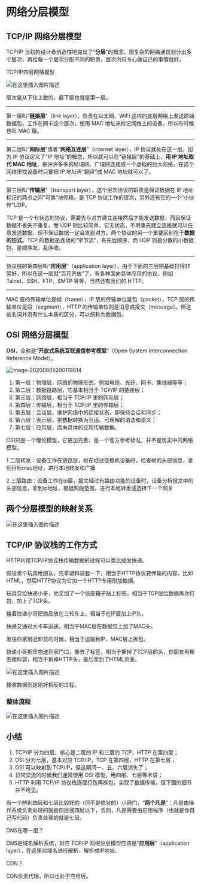 # 网络分层模型



## TCP/IP 网络分层模型

TCP/IP 当初的设计者创造性地提出了“**分层**”的概念，把复杂的网络通信划分出多个层次，再给每一个层次分配不同的职责，层次内只专心做自己的事情就好。



TCP/IP四层网络模型

![在这里插入图片描述](https://img-blog.csdnimg.cn/20200805194826399.png?x-oss-process=image/watermark,type_ZmFuZ3poZW5naGVpdGk,shadow_10,text_aHR0cHM6Ly9ibG9nLmNzZG4ubmV0L1pIZ29nb2dvaGE=,size_16,color_FFFFFF,t_70)

层次是从下往上数的，最下层也就是第一层。

--------------------------------------------



第一层叫“**链接层**”（link layer），负责在以太网、WiFi 这样的底层网络上发送原始数据包，工作在网卡这个层次，使用 MAC 地址来标记网络上的设备，所以有时候也叫 MAC 层。



--------------------------------------------



第二层叫“**网际层**”或者“**网络互连层**”（internet layer），IP 协议就处在这一层。因为 IP 协议定义了“IP 地址”的概念，所以就可以在“链接层”的基础上，**用 IP 地址取代 MAC 地址**，把许许多多的局域网、广域网连接成一个虚拟的巨大网络，在这个网络里找设备时只要把 IP 地址再“翻译”成 MAC 地址就可以了。



--------------------------------------------



第三层叫“**传输层**”（transport layer），这个层次协议的职责是保证数据在 IP 地址标记的两点之间“可靠”地传输，是 TCP 协议工作的层次，另外还有它的一个“小伙伴”UDP。

TCP 是一个有状态的协议，需要先与对方建立连接然后才能发送数据，而且保证数据不丢失不重复。而 UDP 则比较简单，它无状态，不用事先建立连接就可以任意发送数据，但不保证数据一定会发到对方。两个协议的另一个重要区别在于**数据的形式**。TCP 的数据是连续的“字节流”，有先后顺序，而 UDP 则是分散的小数据包，是顺序发，乱序收。



-----------------------------------



协议栈的第四层叫“**应用层**”（application layer），由于下面的三层把基础打得非常好，所以在这一层就“百花齐放”了，有各种面向具体应用的协议。例如 Telnet、SSH、FTP、SMTP 等等，当然还有我们的 HTTP。



--------------------------

MAC 层的传输单位是帧（frame），IP 层的传输单位是包（packet），TCP 层的传输单位是段（segment），HTTP 的传输单位则是消息或报文（message）。但这些名词并没有什么本质的区分，可以统称为数据包。





## OSI 网络分层模型

**OSI**，全称是“**开放式系统互联通信参考模型**”（Open System Interconnection Reference Model）。



![image-20200805200119814](C:\Users\how浩\AppData\Roaming\Typora\typora-user-images\image-20200805200119814.png)



1. 第一层：物理层，网络的物理形式，例如电缆、光纤、网卡、集线器等等；
2. 第二层：数据链路层，它基本相当于 TCP/IP 的链接层；
3. 第三层：网络层，相当于 TCP/IP 里的网际层；
4. 第四层：传输层，相当于 TCP/IP 里的传输层；
5. 第五层：会话层，维护网络中的连接状态，即保持会话和同步；
6. 第六层：表示层，把数据转换为合适、可理解的语法和语义；
7. 第七层：应用层，面向具体的应用传输数据。



OSI只是一个理论模型，它更加完善，是一个官方参考标准，并不是现实中的网络模型。



1 二层转发：设备工作在链路层，帧在经过交换机设备时，检查帧的头部信息，拿到目标mac地址，进行本地转发和广播

2 三层路由：设备工作在ip层，报文经过有路由功能的设备时，设备分析报文中的头部信息，拿到ip地址，根据网段范围，进行本地转发或选择下一个网关



## 两个分层模型的映射关系

![在这里插入图片描述](https://img-blog.csdnimg.cn/20200805200701877.png?x-oss-process=image/watermark,type_ZmFuZ3poZW5naGVpdGk,shadow_10,text_aHR0cHM6Ly9ibG9nLmNzZG4ubmV0L1pIZ29nb2dvaGE=,size_16,color_FFFFFF,t_70)





## TCP/IP 协议栈的工作方式

HTTP利用TCP/IP协议栈传输数据的过程可以类比成发快递。

假设发个玩具给朋友，先拿塑料袋套一下，相当于HTTP协议要传输的内容，比如HTML，然后HTTP协议为它加一个HTTP专用附加数据。

玩具交给快递小哥，他又加了一个纸皮箱子贴上标签，相当于TCP层给数据再次打包，加上了TCP头。

接着快递小哥把商品放在三轮车上，相当于在IP层加上IP头。

快递又通过大卡车运送，相当于MAC层在数据包上加了MAC头。



发往你家附近卸货的时候，相当于运输到IP、MAC层上拆包。

快递小哥把货物送到家门口，撕去了标签，相当于撕掉了TCP层的头，你朋友再撕去塑料袋，相当于拆掉HTTP头，最后拿到了HTML页面。

![在这里插入图片描述](https://img-blog.csdnimg.cn/20200805202858460.png?x-oss-process=image/watermark,type_ZmFuZ3poZW5naGVpdGk,shadow_10,text_aHR0cHM6Ly9ibG9nLmNzZG4ubmV0L1pIZ29nb2dvaGE=,size_16,color_FFFFFF,t_70)



接收数据则是刚好相反的过程。

### 整体流程

![在这里插入图片描述](https://img-blog.csdnimg.cn/20200805202937603.png?x-oss-process=image/watermark,type_ZmFuZ3poZW5naGVpdGk,shadow_10,text_aHR0cHM6Ly9ibG9nLmNzZG4ubmV0L1pIZ29nb2dvaGE=,size_16,color_FFFFFF,t_70)



## 小结

1. TCP/IP 分为四层，核心是二层的 IP 和三层的 TCP，HTTP 在第四层；
2. OSI 分为七层，基本对应 TCP/IP，TCP 在第四层，HTTP 在第七层；
3. OSI 可以映射到 TCP/IP，但这期间一、五、六层消失了；
4. 日常交流的时候我们通常使用 OSI 模型，用四层、七层等术语；
5. HTTP 利用 TCP/IP 协议栈逐层打包再拆包，实现了数据传输，但下面的细节并不可见。



有一个辨别四层和七层比较好的（但不是绝对的）小窍门，“**两个凡是**”：凡是由操作系统负责处理的就是四层或四层以下，否则，凡是需要由应用程序（也就是你自己写代码）负责处理的就是七层。



DNS在哪一层？

DNS是域名解析系统，对应 TCP/IP 网络分层模型应该是“**应用层**”（application layer），在这里对域名进行解析，解析成IP地址。

CDN？

CDN负责代理，所以也处于应用层。